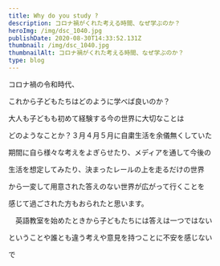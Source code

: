 ```yaml
---
title: Why do you study ?
description: コロナ禍がくれた考える時間、なぜ学ぶのか？
heroImg: /img/dsc_1040.jpg
publishDate: 2020-08-30T14:33:52.131Z
thumbnail: /img/dsc_1040.jpg
thumbnailAlt: コロナ禍がくれた考える時間、なぜ学ぶのか？
type: blog
---
```

コロナ禍の令和時代、

これから子どもたちはどのように学べば良いのか？

大人も子どもも初めて経験する今の世界に大切なことは

どのようなことか？３月４月５月に自粛生活を余儀無くしていた

期間に自ら様々な考えをよぎらせたり、メディアを通して今後の

生活を想定してみたり、決まったレールの上を走るだけの世界

から一変して用意された答えのない世界が広がって行くことを

感じて過ごされた方もおられたと思います。

　英語教室を始めたときから子どもたちには答えは一つではない

ということや誰とも違う考えや意見を持つことに不安を感じない

で